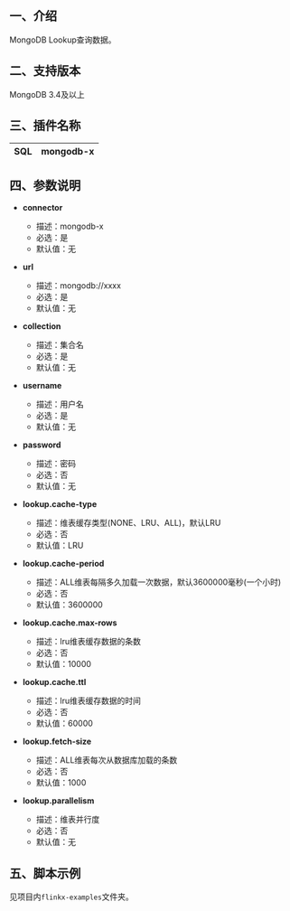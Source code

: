 ## 一、介绍

MongoDB Lookup查询数据。

## 二、支持版本

MongoDB 3.4及以上

## 三、插件名称

| SQL | mongodb-x |
| --- | --- |

## 四、参数说明

- **connector**
    - 描述：mongodb-x
    - 必选：是
    - 默认值：无


- **url**
    - 描述：mongodb://xxxx
    - 必选：是
    - 默认值：无


- **collection**
    - 描述：集合名
    - 必选：是
    - 默认值：无


- **username**
    - 描述：用户名
    - 必选：是
    - 默认值：无


- **password**
    - 描述：密码
    - 必选：否
    - 默认值：无


- **lookup.cache-type**
    - 描述：维表缓存类型(NONE、LRU、ALL)，默认LRU
    - 必选：否
    - 默认值：LRU


- **lookup.cache-period**
    - 描述：ALL维表每隔多久加载一次数据，默认3600000毫秒(一个小时)
    - 必选：否
    - 默认值：3600000


- **lookup.cache.max-rows**
    - 描述：lru维表缓存数据的条数
    - 必选：否
    - 默认值：10000


- **lookup.cache.ttl**
    - 描述：lru维表缓存数据的时间
    - 必选：否
    - 默认值：60000


- **lookup.fetch-size**
    - 描述：ALL维表每次从数据库加载的条数
    - 必选：否
    - 默认值：1000


- **lookup.parallelism**
    - 描述：维表并行度
    - 必选：否
    - 默认值：无

##  

## 五、脚本示例

见项目内`flinkx-examples`文件夹。


